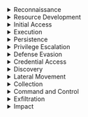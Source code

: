 <details><summary>Reconnaissance</summary>
  
---

<details><summary>T1595 – Active Scanning</summary>

<br>

1. High-volume connection attempts (port scanning)

```spl
index=bro sourcetype=corelight_conn
| stats dc(id.resp_p) as ports_scanned, count by id.orig_h
| where ports_scanned > 50 AND count > 100
```

2. Many TCP SYNs with no responses (S0 state)

```spl
index=bro sourcetype=corelight_conn
| where proto="tcp" AND state="S0"
| stats count by id.orig_h, id.resp_h
| where count > 20
```

3. Zeek notices for scanning behavior

```spl
index=bro sourcetype=corelight_notice
| search note="SCAN::Port_Scan"
| stats count by src
```

</details>

<details><summary>T1593 – Search Open Technical Databases (OSINT)</summary>

<br>

1. Outbound DNS queries to OSINT sites

```spl
index=bro sourcetype=corelight_dns
| search query IN ("*.whois.com", "*.shodan.io", "*.censys.io")
| stats count by orig_h, query
```

2. HTTP requests to recon tools

```spl
index=bro sourcetype=corelight_http
| search host IN ("shodan.io", "censys.io", "intelx.io")
| stats count by id.orig_h, host, uri
```

3. SSL connections to public certificate search sites

```spl
index=bro sourcetype=corelight_ssl
| search server_name IN ("*.crt.sh", "*.censys.io")
| stats count by id.orig_h, server_name
```

</details>

<details><summary>T1592 – Gather Victim Host Information</summary>

<br>

1. SMB enumeration of shares or host info

```spl
index=bro sourcetype=corelight_smb
| search smb_cmd="SMB::TREE_CONNECT" OR smb_cmd="SMB::QUERY_INFORMATION"
| stats count by id.orig_h, id.resp_h, smb_cmd
```

2. RPC or WMI behavior (port 135)

```spl
index=bro sourcetype=corelight_conn
| where id.resp_p=135 AND proto="tcp"
| stats count by id.orig_h, id.resp_h
```

3. Kerberos TGS requests to many systems

```spl
index=bro sourcetype=corelight_kerberos
| where request_type="TGS_REQ"
| stats dc(id.resp_h) as host_count by id.orig_h
| where host_count > 5
```

</details>

<details><summary>T1598 – Gather Victim Network Information</summary>

<br>

1. ICMP echo requests (ping sweep)

```spl
index=bro sourcetype=corelight_icmp
| where icmp_type=8
| stats count by id.orig_h, id.resp_h
| where count > 20
```

2. Unusual DNS query types (ANY, TXT)

```spl
index=bro sourcetype=corelight_dns
| where qtype_name IN ("TXT", "ANY")
| stats count by orig_h, query, qtype_name
```

3. Access to infrastructure ports (SNMP, Syslog, Telnet)

```spl
index=bro sourcetype=corelight_conn
| where id.resp_p IN (161, 162, 514, 23)
| stats count by id.orig_h, id.resp_h, id.resp_p
```
</details>
</details>

<details><summary>Resource Development</summary>
  
---

><details><summary>T1584 - Compromise Infrastructure</summary>
>
><br>
>
>1. Multiple Domains Resolve to the same IP.
>```spl
>index=central_summary source=summary_dns_with_answers 
>| stats dc(query) as domain_count by answer 
>| where domain_count > 10 
>```
>2. Rare JA3 and JA3S TLS Fingerprints
>```spl
>index=central_summary source=summary_ssl 
>| stats count by ja3, ja3s, dest_ip 
>| where count < 5 
>```
>3. Unusual HTTP Hosts or Repeating POSTS Requests
>```spl
>index=bro sourcetype=corelight_http 
>| search method=POST 
>| stats count by src_ip, dest_ip, host_header, uri, user_agent 
>| where count > 20 
>```
>4. High Volume, Long-Lived Peer-to-Peer Connections
>```spl
>index=bro sourcetype=corelight_conn 
>| search duration > 300 
>| stats count by src_ip, dest_ip, duration, service 
>| where count > 20 
>```
></details>
</details>

<details><summary>Initial Access</summary>
  
---

<details><summary><strong>T1190 – Exploit Public-Facing Application</strong></summary>

<br>

1. **HTTP 500–599 Errors on External Apps**

```spl
index=bro sourcetype=corelight_http
| where status>=500 AND status<600
| stats count by id.orig_h, uri, status
| sort -count
```

2. **Suspicious POST Requests to Unknown URIs**

```spl
index=bro sourcetype=corelight_http method=POST
| where uri!="*" AND uri!="/"
| stats count by id.orig_h, uri
| where count > 20
```

3. **High Data POSTs to External Apps**

```spl
index=bro sourcetype=corelight_http method=POST
| stats sum(resp_body_len) as data_sent count by id.orig_h, uri
| where data_sent>1000000
```
</details>

<details><summary><strong>T1078 – Valid Accounts</strong></summary>

<br>

1. **Successful Logins via RDP**

```spl
index=bro sourcetype=corelight_rdp
| stats count, avg(duration) as avg_duration by id.orig_h, id.resp_h
| where count > 0
```

2. **Successful SSH Connections**

```spl
index=bro sourcetype=corelight_ssh auth_success=true
| stats count by id.orig_h, id.resp_h
```

3. **SMB Logins Without Failures**

```spl
index=bro sourcetype=corelight_smb smb_cmd="SMB::SESSION_SETUP" smb_status="SUCCESS"
| stats count by id.orig_h, id.resp_h, user
```
</details>

<details><summary><strong>T1566 – Phishing</strong></summary>

<br>

1. **HTTP/S Download of Executable Attachments**

```spl
index=bro sourcetype=corelight_http
| search uri IN ("*.exe","*.scr","*.vbs","*.zip")
| stats count by id.orig_h, uri
```

2. **Email Attachment URLs (If SMTP Logging Exists)**

```spl
index=bro sourcetype=corelight_smtp
| search uri IN ("*.exe","*.zip","*.scr")
| stats count by id.orig_h, uri
```

3. **Suspicious HTTP POST to Rare Domains**

```spl
index=bro sourcetype=corelight_http method=POST
| stats dc(uri) as uri_count by id.orig_h, dest
| where uri_count=1 AND dest!="trusted.domain"
```
</details>

<details><summary><strong>T1199 – Trusted Relationship</strong></summary>

<br>

1. **Inbound VPN-Like UDP Traffic**

```spl
index=bro sourcetype=corelight_conn
| where proto="udp" AND id.resp_p IN (1194, 500, 4500)
| stats sum(orig_bytes) as bytes count by id.orig_h, id.resp_h
| where count>0
```

2. **External TLS Sessions Into Perimeter**

```spl
index=bro sourcetype=corelight_ssl
| where id.orig_h NOT IN ("10.0.0.0/8", "192.168.0.0/16", "172.16.0.0/12")
| stats count by id.orig_h, id.resp_h, server_name
```

3. **Inbound RDP From External Networks**

```spl
index=bro sourcetype=corelight_conn service="rdp"
| where id.orig_h NOT IN ("10.0.0.0/8", "192.168.0.0/16", "172.16.0.0/12")
| stats count by id.orig_h, id.resp_h
```
</details>

<details><summary><strong>T1133 – External Remote Services</strong></summary>

<br>

1. **Inbound RDP Connections from External IPs**

```spl
index=bro sourcetype=corelight_conn
| where service="rdp" AND id.orig_h NOT IN ("10.0.0.0/8","192.168.0.0/16","172.16.0.0/12")
| stats count by id.orig_h, id.resp_h, duration
```

2. **Inbound SSH Sessions from External IPs**

```spl
index=bro sourcetype=corelight_conn
| where service="ssh" AND id.orig_h NOT IN ("10.0.0.0/8","192.168.0.0/16","172.16.0.0/12")
| stats count by id.orig_h, id.resp_h
```

3. **External Access to SMB from Outside**

```spl
index=bro sourcetype=corelight_conn
| where service="smb" AND id.orig_h NOT IN ("10.0.0.0/8","192.168.0.0/16","172.16.0.0/12")
| stats count by id.orig_h, id.resp_h
```

4. **VPN-Like UDP Traffic (e.g., IPsec 500/4500)**

```spl
index=bro sourcetype=corelight_conn
| where proto="udp" AND id.resp_p IN (500,4500)
| stats sum(orig_bytes) as total_bytes, count by id.orig_h, id.resp_h
| where total_bytes > 1000000
```
5. **Remote Admin Ports (22,3389,5985,5986) From External**
```spl
index=bro sourcetype=corelight_conn
| where id.resp_p IN (22,3389,5985,5986)
  AND id.orig_h NOT IN ("10.0.0.0/8","192.168.0.0/16","172.16.0.0/12")
| stats count by id.orig_h, id.resp_h, id.resp_p
```
6. **Long-Lived Connections from External**
```spl
index=bro sourcetype=corelight_conn
| where id.orig_h NOT IN ("10.0.0.0/8","192.168.0.0/16","172.16.0.0/12")
  AND duration > 600
| stats duration, orig_bytes, resp_bytes by id.orig_h, id.resp_h, service
```
</details>
</details>

<details><summary>Execution</summary>
  
---

><details><summary>T1047 - Windows Management Instrumentation</summary>
>  
><br>
>
>- TCP port 135 (RPC/DCOM)
>- High ephemeral port usage after initial bind.
>- Paired host activity (e.g., lateral movement from one internal host to another)
>- Since WMI itself doesn't leave deep footprints in network logs, combining this with host EDR telemetry or Sysmon logs (Event ID 5861) is ideal.
>
>1. Detects RPC/DCOM connections to TCP port 135 — typical of remote WMI execution.
>```spl
>index=bro sourcetype=corelight_conn
>| where id.resp_p=135 AND proto="tcp"
>| stats count, sum(orig_bytes) as bytes_out, sum(resp_bytes) as bytes_in by id.orig_h, id.resp_h
>| sort -count
>```
>
>2. Looks for excessive RPC endpoint usage, which may indicate scripted or automated WMI use.
>```spl
>index=bro sourcetype=corelight_conn
>| where id.resp_p=135 OR id.resp_p=1024 OR id.resp_p=1025 OR id.resp_p > 1024
>| stats count by id.orig_h, id.resp_h, id.resp_p
>| where count > 20
>```
>
>3. Direct detection of known RPC interfaces associated with WMI — if rpc.log is enabled.
>```spl
>index=bro sourcetype=corelight_rpc
>| search ruid IN ("WINMGMT", "WMI", "epmapper")
>| stats count by id.orig_h, id.resp_h, ruid
>```
>
>4. Looks for short-lived, low-data RPC connections — a pattern typical of remote WMI use.
>```spl
>index=bro sourcetype=corelight_conn
>| where id.resp_p=135 AND service!="http" AND service!="ftp"
>| stats count by id.orig_h, id.resp_h, duration, orig_bytes, resp_bytes
>| where duration < 10 AND orig_bytes < 1000 AND resp_bytes < 1000
>```
></details>

</details>

<details><summary>Persistence</summary>
  
---

><details><summary>T1136 - Create Account</summary>
>
><br>
>
>1. Kerberos AS-REQ or TGS-REQ from Previously Unknown Username A newly created domain account may trigger initial Kerberos activity.
>```spl
>index=bro sourcetype=corelight_kerberos
>| stats earliest(_time) as first_seen by client
>| where first_seen >= relative_time(now(), "-1d@d")
>```
>2. LDAP Activity Indicating Account Creation.
>```spl
>index=bro sourcetype=corelight_ldap
>| search query IN ("userPrincipalName", "objectClass=user", "sAMAccountName")
>| stats count by id.orig_h, base_dn, query, result, _time
>```
>3. Suspicious File Access to SAM Hive.
>```spl
>index=bro sourcetype=corelight_smb_files
>| search filename="\\windows\\system32\\config\\sam"
>| stats count by id.orig_h, id.resp_h, filename, action, _time
>```
></details>

><details><summary>T1505 - Server Software Component</summary>
>
><br>
>
>1. Web shells often receive commands via POST.
>```spl
>index=bro sourcetype=corelight_http 
>| search method=POST
>| search uri IN ("*.php*", "*.aspx*", "*.jsp*", "*cmd*", "*eval*", "*shell*")
>| stats count by id.orig_h, id.resp_h, uri, user_agent, method, status_code, _time
>```
>2. Look for indicators in query strings or URIs.
>```spl
>index=bro sourcetype=corelight_http
>| search uri IN ("*cmd=*", "*exec*", "*eval*", "*shell*", "*.php", "*.asp", "*.jsp")
>| stats count by id.orig_h, id.resp_h, uri, user_agent, referrer, status_code, _time
>```
>3. Web shells are often uploaded through file upload features.
>```spl
>index=bro sourcetype=corelight_http 
>| search method=POST uri IN ("*/upload*", "*/admin*", "*/file*", "*.php*", "*.asp*")
>| stats count by id.orig_h, id.resp_h, uri, user_agent, status_code, content_type, _time
>```
>4. Newly Seen Files in Webroot (e.g., .php or .jsp)
>```spl
>index=bro sourcetype=corelight_files 
>| search filename IN ("*.php", "*.jsp", "*.asp", "*.aspx")
>| stats count by id.orig_h, id.resp_h, filename, mime_type, seen_bytes, _time
>```
>5. SMB File Writes to Webroot (If logs available)
>```spl
>index=bro sourcetype=corelight_smb_files 
>| search filename IN ("*.php", "*.asp", "*.jsp") AND action="WRITE"
>| stats count by id.orig_h, id.resp_h, filename, action, _time
>```
>6. Large response sizes from small POSTs (Shell response)
>```spl
>index=bro sourcetype=corelight_http
>| eval ratio=response_body_len/request_body_len 
>| where method="POST" AND ratio > 10
>| stats count by id.orig_h, id.resp_h, uri, user_agent, ratio, _time
>```
></details>
</details>

<details><summary>Privilege Escalation</summary>
  
---

</details>

<details><summary>Defense Evasion</summary>
  
---

><details><summary>T1070 - Indicator Removal</summary>
>  
><br>
>  
>1. Look for file deletion or renaming over SMB shares.
>```spl
>index=bro sourcetype=corelight_files OR sourcetype=corelight_smb_files
>| where action IN ("SMB::DELETE", "SMB::RENAME") OR (seen="F" AND fuid!="-" AND is_orig=true)
>| stats count by id.orig_h, id.resp_h, name, action
>```
>
>2. Look for connections to admin SMB shares, common when scripts or remote access tools are used for cleanup.
>```spl
>index=bro sourcetype=corelight_smb
>| search path IN ("ADMIN$", "C$", "D$", "IPC$")
>| stats count by id.orig_h, id.resp_h, path, user
>```
>
>3. Look for short duration RDP connections. Short bursts of RDP can indicate someone quickly connecting just to clean up.
>```spl
>index=bro sourcetype=corelight_rdp
>| stats count, avg(duration) as avg_duration by id.orig_h, id.resp_h
>| where count > 3 AND avg_duration < 60
>```
>
>4. Detect the downloads of cleanup tools (sdelete, wevtutil, etc.)
>```spl
>index=bro sourcetype=corelight_http
>| search uri IN ("*sdelete*", "*wevtutil*", "*clear_event*", "*wipe*", "*rm.exe*", "*del.exe*")
>| stats count by uri, id.orig_h, id.resp_h, user_agent
>```
>
>5. Detect suspicious SMB file transfers including executables.
>
>```spl
>index=bro sourcetype=corelight_files
>| where mime_type="application/x-dosexec"
>| stats count by id.orig_h, id.resp_h, filename, fuid
>```
>
>6. Find bulk SMB file transfers followed by deletions.
>
>```spl
>index=bro sourcetype=corelight_smb_files
>| stats count(eval(action="SMB::WRITE")) as writes, count(eval(action="SMB::DELETE")) as deletes by id.orig_h, id.resp_h
>| where writes > 10 AND deletes > 5
>```
></details>
>
><details><summary>T1564 - Hide Artifacts</summary>
>  
><br>
>  
>1. Detect unusual Port Usage for Known Protocols.
>```spl
>index=bro sourcetype=corelight_conn
>| eval unusual_port=( (service="http" AND id.resp_p!=80) OR (service="https" AND id.resp_p!=443) )
>| where unusual_port
>| stats count by id.orig_h, id.resp_h, service, id.resp_p
>```
>
>2. Detect suspicious TLS Without SNI (Server Name Indication)
>```spl
>index=bro sourcetype=corelight_ssl
>| where isnull(server_name)
>| stats count by id.orig_h, id.resp_h
>```
>
>3. Detect HTTP with Suspicious User-Agents or Missing Headers
>```spl
>index=bro sourcetype=corelight_http
>| search user_agent="-" OR user_agent="curl*" OR user_agent="python*" OR user_agent="powershell*"
>| stats count by id.orig_h, id.resp_h, user_agent
>```
>
>4. Detect abnormal File Transfers in HTTP with Mismatched MIME Types.
>```spl
>index=bro sourcetype=corelight_http
>| where mime_type!="application/octet-stream" AND uri matches ".exe|.zip|.bin|.dll"
>| stats count by id.orig_h, uri, mime_type
>```
>
>5. Detect covert Channels in DNS (e.g., Data Hidden in Queries).
>```spl
>index=bro sourcetype=corelight_dns
>| where length(query) > 100 OR query matches ".*[0-9a-f]{30,}.*"
>| stats count by id.orig_h, query
>```
>
>6. Detect large Amounts of Encrypted Data Sent Outbound.
>```spl
>index=bro sourcetype=corelight_conn
>| where proto="tcp" AND service IN ("ssl", "https")
>| stats sum(orig_bytes) as sent_bytes by id.orig_h, id.resp_h
>| where sent_bytes > 500000
>```
></details>
</details>

<details><summary>Credential Access</summary>
  
---

><details><summary>T1003 - OS Credential Dumping</summary>
>  
><br>
>
>- Most of these will require host logs for verification.
>1. Detects direct or indirect download of known credential dumping tools via HTTP.
>```spl
>index=bro sourcetype=corelight_http
>| search uri IN ("*mimikatz*", "*procdump*", "*lsass*", "*pwdump*", "*.ps1")
>| stats count by id.orig_h, id.resp_h, uri, user_agent
>```
>
>2. Detect suspicious files transfered via SMB or HTTP. Credential dump files often have .dmp, .bin, or are zipped/encoded.
>```spl
>index=bro sourcetype=corelight_files
>| search filename IN ("*lsass*", "*dump*", "*.dmp", "*.zip", "*.ps1", "*.bin")
>| stats count by id.orig_h, id.resp_h, filename, mime_type
>```
>
>3. Detect dump files being copied or staged for exfil — over 10MB is a red flag.
>```spl
>index=bro sourcetype=corelight_smb_files
>| where action="SMB::WRITE"
>| stats sum(size) as total_bytes, count by id.orig_h, id.resp_h, name
>| where total_bytes > 10000000
>| sort -total_bytes
>```
>
>4. Short, frequent RDP sessions — may be used to quickly run tools like Mimikatz.
>```spl
>index=bro sourcetype=corelight_rdp
>| stats count, avg(duration) as avg_duration by id.orig_h, id.resp_h
>| where count > 3 AND avg_duration < 60
>```
>
>5. Detect dumping SAM/SYSTEM/SECURITY hives remotely may be visible as file access.
>```spl
>index=bro sourcetype=corelight_smb_files
>| search name IN ("*\\system32\\config\\sam", "*\\system32\\config\\system", "*\\config\\security")
>| stats count by id.orig_h, id.resp_h, name
>```
></details>
>
><details><summary>T1110 - Brute Force</summary>
>  
><br>
>  
>1. Detects repeated failed authentication attempts over SMB.
>```spl
>index=bro sourcetype=corelight_smb
>| where smb_cmd="SMB::SESSION_SETUP" AND smb_status!="SUCCESS"
>| stats count by id.orig_h, id.resp_h, user
>| where count > 10
>| sort -count
>```
>
>2. Excessive RDP attempts with short duration may indicate brute-force behavior.
>```spl
>index=bro sourcetype=corelight_rdp
>| stats count, avg(duration) by id.orig_h, id.resp_h
>| where count > 10 AND avg(duration) < 10
>| sort -count
>```
>
>3. Looks for excessive failed SSH logins — common in brute-force scenarios.
>```spl
>index=bro sourcetype=corelight_ssh
>| stats count by id.orig_h, id.resp_h, auth_success
>| where auth_success=false AND count > 10
>```
>
>4. If Corelight's notice.log is enabled, this flags any password guessing or brute-force detections.
>```spl
>index=bro sourcetype=corelight_notice
>| search note IN ("SSH::Password_Guessing", "SMB::Brute_Force", "RDP::Brute_Force")
>| stats count by src, dst, note
>| where count > 5
>```
>5. Identifies a source trying many different hosts — indicative of broad brute-force scanning.
>```spl
>index=bro sourcetype=corelight_conn
>| where service IN ("ssh", "rdp", "smb")
>| stats dc(id.resp_h) as unique_targets, count by id.orig_h
>| where unique_targets > 5 AND count > 20
>```
>6. FTP brute-force is less common today, but still worth monitoring.
>```spl
>index=bro sourcetype=corelight_ftp
>| where reply_code >= 400
>| stats count by id.orig_h, id.resp_h, user
>| where count > 10
>```
></details>

</details>

<details><summary>Discovery</summary>
  
---

><details><summary>T1033 - System Owner & User Discovery</summary>
>
><br>
>
>1. Detect access to SMB IPC$ and ADMIN$ shares (User/Session Probing).
>```spl
>index=bro sourcetype=corelight_smb
>| search path IN ("IPC$", "ADMIN$")
>| stats count by id.orig_h, id.resp_h, path, user
>```
>
>2. WMI queries over RPC (TCP 135) often used to gather system and user info.
>```spl
>index=bro sourcetype=corelight_conn
>| where id.resp_p=135 AND proto="tcp"
>| stats count by id.orig_h, id.resp_h
>| where count > 5
>```
>
>3. Brief RDP logins could be used just to list users/sessions.
>```spl
>index=bro sourcetype=corelight_rdp
>| stats count, avg(duration) as avg_duration by id.orig_h, id.resp_h
>| where count > 3 AND avg_duration < 60
>```
>
>4. Detect kerberos AS-REQ without TGT request (User Probing). Indicates probing for users without actually requesting tickets (Kerberoasting-related discovery).
>```spl
>index=bro sourcetype=corelight_kerberos
>| where request_type="AS_REQ" AND isnull(ticket_id)
>| stats count by id.orig_h, id.resp_h, client, service
>```
>
>5. A single host reaching many others over user-relevant services — may indicate discovery activity.
>```spl
>index=bro sourcetype=corelight_conn
>| where service IN ("smb", "rdp", "rpc")
>| stats dc(id.resp_h) as unique_targets by id.orig_h
>| where unique_targets > 5
>```
></details>
>
><details><summary>T1069 - Permission Groups Discovery</summary>
>
><br>
>
>1. 
>```spl
>index=bro sourcetype=corelight_ldap
>| search base_dn="CN=Users*" OR base_dn="CN=Groups*" OR query IN ("memberOf", "primaryGroupID")
>| stats count by id.orig_h, base_dn, query, result, _time
>```
>2. Suspicious enumeration may cause high volumes of TGS-REQ to services like ldap, cifs, krbtgt, etc.
>```spl
>index=bro sourcetype=corelight_kerberos
>| search service IN ("ldap", "krbtgt", "cifs")
>| stats count by id.orig_h, id.resp_h, client, service, request_type, _time
>```
>3. Common during domain reconnaissance
>```spl
>index=bro sourcetype=corelight_dns 
>| search query IN ("_ldap._tcp.*", "_kerberos._tcp.*", "*dc._msdcs*")
>| stats count by id.orig_h, query, qtype_name, _time
>```
>4. These shares are often accessed during domain enumeration or GPO gathering.
>```spl
>index=bro sourcetype=corelight_smb_mapping
>| search path IN ("\\*\\SYSVOL", "\\*\\NETLOGON")
>| stats count by id.orig_h, id.resp_h, path, share_type, _time
>```
>5. Look for one IP performing a lot of queries.
>```spl
>index=bro sourcetype=corelight_ldap OR sourcetype=corelight_kerberos
>| stats count by id.orig_h, sourcetype, _time
>| where count > 100
>```
>6. Movement of Suspicious Files via SMB
>```spl
>index=zeek sourcetype=zeek_smb_files
>| search filename IN ("\\windows\\system32\\config\\sam", "\\windows\\system32\\config\\system")
>| stats count by id.orig_h, id.resp_h, filename, action, _time
>```
>7. Find High Volume SMB Mapping Commands
>```spl
>index=zeek sourcetype=zeek_smb_mapping
>| stats count by id.orig_h, id.resp_h, path, share_type, _time
>```
></details>
>
><details><summary>T1082 - System Information Discovery</summary>
>  
><br>
>  
>1. 
>```spl
>
>```
>
>2. 
>```spl
>
>```
>
>3. 
>```spl
>
>```
>
>4. 
>```spl
>
>```
></details>

</details>

<details><summary>Lateral Movement</summary>
  
---

</details>

<details><summary>Collection</summary>
  
---

><details><summary>T1560 - Archive Collected Data</summary>
>  
><br>
>  
>1. 
>```spl
>
>```
>
>2. 
>```spl
>
>```
>
>3. 
>```spl
>
>```
>
>4. 
>```spl
>
>```
></details>

</details>

<details><summary>Command and Control</summary>
  
---

</details>

<details><summary>Exfiltration</summary>
  
---

><details><summary>T1041 - Exfiltration Over C2</summary>
>
><br>
>
>- T1041 often looks like normal traffic—combine these queries with known threat intel or baseline analysis.
>- Look for patterns like regular beacons, unusual data sizes, or traffic to newly registered domains.
>
><br>
>
>1. Detects DNS queries with unusually long domain names, which may be used for exfiltration.
>```spl
>index=bro sourcetype=corelight_dns
>| where length(query) > 100
>| stats count avg(length(query)) by query, orig_h, resp_h
>| where count > 10
>| sort -count
>```
>
>2. Flags hosts repeatedly querying the same domain, which might be tunneling data.
>```spl
>index=bro sourcetype=corelight_dns
>| stats count by orig_h, resp_h, query
>| where count > 100
>| sort -count
>```
>
>3. Detects excessive outbound HTTP POST traffic, which can indicate exfiltration via web.
>```spl
>index=bro sourcetype=corelight_http method=POST
>| stats count avg(resp_body_len) sum(resp_body_len) by orig_h, uri
>| where sum(resp_body_len) > 100000
>| sort -sum(resp_body_len)
>```
>
>4. Finds sessions that last too long and transfer large amounts of data.
>```spl
>index=bro sourcetype=corelight_conn
>| where proto="tcp" AND duration > 300
>| stats count sum(orig_bytes) sum(resp_bytes) by orig_h, resp_h, service
>| where sum(orig_bytes) > 1000000
>| sort -sum(orig_bytes)
>```
>
>5. Detect SSL/TLS Sessions With Anomalous Data Volumes.
>```spl
>index=bro sourcetype=corelight_ssl
>| stats count sum(orig_bytes) sum(resp_bytes) by id.orig_h, id.resp_h, server_name
>| where sum(orig_bytes) > 500000
>| sort -sum(orig_bytes)
>```
></details>
</details>

<details><summary>Impact</summary>
  
---

</details>

